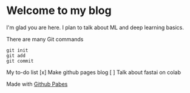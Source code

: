 # Welcome to my blog

I'm glad you are here. I plan to talk about ML and deep learning basics. 

There are many Git commands
```
git init
git add
git commit
```

My to-do list
[x] Make github pages blog
[ ] Talk about fastai on colab

Made with [Github Pabes](pages.github.com)
